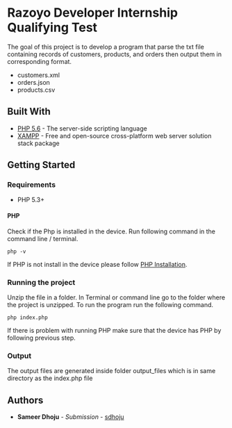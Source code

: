 # Razoyo Developer Internship Qualifying Test

The goal of this project is to develop a program that parse the txt file containing records of customers, products, and orders then output them in corresponding format.
*  customers.xml
*  orders.json
*  products.csv

## Built With

* [PHP 5.6](http://www.php.net/) - The server-side scripting language 
* [XAMPP](https://www.apachefriends.org/index.html) - Free and open-source cross-platform web server solution stack package 

## Getting Started

### Requirements
   -	PHP 5.3+ 
#### PHP 
Check if the Php is installed in the device. Run following command in the command line / terminal.
```
php -v
```
If PHP is not install in the device please follow [PHP Installation](http://php.net/manual/en/install.php).  

### Running the project
Unzip the file in a folder. In Terminal or command line go to the folder where the project is unzipped. To run the program run the following command.      
```
php index.php
```
If there is problem with running PHP make sure that the device has PHP by following previous step. 


### Output
The output files are generated inside folder output_files which is in same directory as the index.php file 

## Authors

* **Sameer Dhoju** - *Submission* - [sdhoju](https://github.com/sdhoju)

